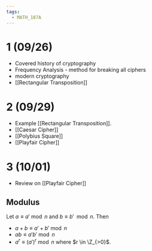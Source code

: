 ```yaml
---
tags:
  - MATH_187A
---
```

# 1 (09/26)
- Covered history of cryptography
- Frequency Analysis - method for breaking all ciphers
- modern cryptography
- [[Rectangular Transposition]]

# 2 (09/29)
- Example [[Rectangular Transposition]]. 
- [[Caesar Cipher]]
- [[Polybius Square]]
- [[Playfair Cipher]]

# 3 (10/01)
- Review on [[Playfair Cipher]]
## Modulus
Let $a \equiv a' \bmod n$ and $b \equiv b' \mod n$. Then 
- $a + b \equiv a' + b' \bmod n$
- $ab \equiv a'b' \bmod n$
- $a^{r} \equiv (a')^{r}\bmod n$ where $r \in \Z_{>0}$. 